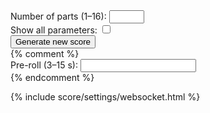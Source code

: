 <div class="settings-group">
    <label for="settings-parts">Number of parts (1–16):</label>
    <input type="number" min="1" max="16" id="settings-parts">
</div>
<div class="settings-group">
    <label for="settings-showall">Show all parameters:</label>
    <input id="settings-showall" type="checkbox">
</div>
<div class="settings-group">
    <button id="settings-generate">Generate new score</button>
</div>
{% comment %}
<div class="settings-group">
    <label>Pre-roll (3–15 s):</label>
    <input type="number" id="settings-preroll">
</div>
{% endcomment %}

{% include score/settings/websocket.html %}
